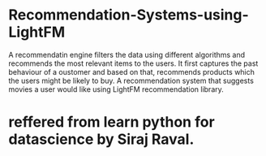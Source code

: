 # Recommendation-Systems-using-LightFM
A recommendatin engine filters the data using different algorithms and recommends the most relevant items to the users.
It first captures the past behaviour of a oustomer and based on that, recommends products which the users might be likely to buy.
A recommendation system that suggests movies a user would like using LightFM recommendation library.
# reffered from learn python for datascience by Siraj Raval.
